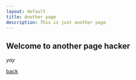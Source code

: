 ```yaml
---
layout: default
title: Another page
description: This is just another page
---
```


## Welcome to another page hacker

_yay_

[back](./)

